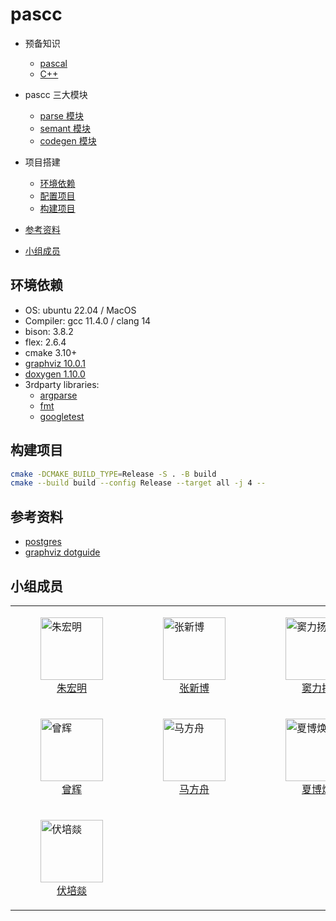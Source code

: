 # pascc

- 预备知识
  - [pascal](docs/pascal.md)
  - [C++](docs/c++.md)

- pascc 三大模块
  - [parse 模块](docs/parse.md)
  - [semant 模块](docs/semant.md)
  - [codegen 模块](docs/codegen.md)
  

- 项目搭建
  - [环境依赖](#环境依赖)
  - [配置项目](docs/quick-configure.md)
  - [构建项目](#构建项目)

- [参考资料](#参考资料)

- [小组成员](#小组成员)


## 环境依赖

- OS: ubuntu 22.04 / MacOS
- Compiler: gcc 11.4.0 / clang 14
- bison: 3.8.2
- flex: 2.6.4
- cmake 3.10+
- [graphviz 10.0.1](https://graphviz.org/)
- [doxygen 1.10.0](https://www.doxygen.nl/)
- 3rdparty libraries:
  - [argparse](https://github.com/p-ranav/argparse)
  - [fmt](https://github.com/fmtlib/fmt)
  - [googletest](https://github.com/google/googletest)

## 构建项目

``` sh
cmake -DCMAKE_BUILD_TYPE=Release -S . -B build
cmake --build build --config Release --target all -j 4 --
```

## 参考资料

- [postgres](https://github.com/postgres/postgres/blob/master/src/backend/parser/scan.l#L409)
- [graphviz dotguide](https://graphviz.org/pdf/dotguide.pdf)

## 小组成员

<!--

[![Contributors](https://contributors-img.web.app/image?repo=byrzhm/pascc-public)](https://github.com/byrzhm/pascc-private/graphs/contributors)

-->

<table>
  <tr>
    <td>
        <a href="https://github.com/byrzhm">
        <figure>
        <img src="https://github.com/byrzhm.png" alt="朱宏明" width="100" height="100">
        <figcaption style="text-align: center;">朱宏明</figcaption>
        </figure>
        </a>
    </td>
    <td>
        <a href="https://github.com/TALON416">
        <figure>
        <img src="https://github.com/TALON416.png" alt="张新博" width="100" height="100">
        <figcaption style="text-align: center;">张新博</figcaption>
        </figure>
        </a>
    </td>
    <td>
        <a href="https://github.com/micropuma">
        <figure>
        <img src="https://github.com/micropuma.png" alt="窦力扬" width="100" height="100">
        <figcaption style="text-align: center;">窦力扬</figcaption>
        </figure>
        </a>
    </td>
  </tr>
  <tr>
    <td>
        <a href="https://github.com/2645012179">
        <figure>
        <img src="https://github.com/2645012179.png" alt="曾辉" width="100" height="100">
        <figcaption style="text-align: center;">曾辉</figcaption>
        </figure>
        </a>
    </td>
    <td>
        <a href="https://github.com/KanameHomu">
        <figure>
        <img src="https://github.com/KanameHomu.png" alt="马方舟" width="100" height="100">
        <figcaption style="text-align: center;">马方舟</figcaption>
        </figure>
        </a>
    </td>
    <td>
        <a href="https://github.com/duoaidaoc">
        <figure>
        <img src="https://github.com/duoaidaoc.png" alt="夏博焕" width="100" height="100">
        <figcaption style="text-align: center;">夏博焕</figcaption>
        </figure>
        </a>
    </td>
  </tr>
    <tr>
    <td>
        <a href="https://github.com/LeaveryF">
        <figure>
        <img src="https://github.com/LeaveryF.png" alt="伏培燚" width="100" height="100">
        <figcaption style="text-align: center;">伏培燚</figcaption>
        </figure>
        </a>
    </td>
  </tr>
</table>
